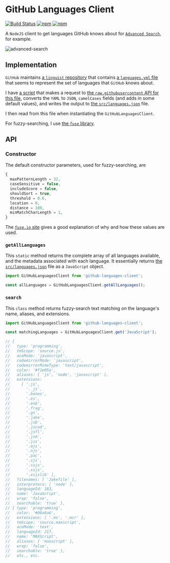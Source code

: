 # GitHub Languages Client

[![Build Status](https://travis-ci.org/jaebradley/github-languages-client.svg?branch=master)](https://travis-ci.org/jaebradley/github-languages-client)
[![npm](https://img.shields.io/npm/dt/express.svg)](github-https://www.npmjs.com/package/github-languages-client-client)
[![npm](https://img.shields.io/npm/v/npm.svg)](https://www.npmjs.com/package/github-languages-client)

A `NodeJS` client to get languages GitHub knows about for [`Advanced Search`](https://github.com/search/advanced), for example.

![advanced-search](https://imgur.com/TYoc7Qy.png)

## Implementation

`GitHub` maintains [a `linguist` repository](https://github.com/github/linguist) that contains [a `languages.yml` file](https://raw.githubusercontent.com/github/linguist/master/lib/linguist/languages.yml) that seems to represent the set of languages that `GitHub` knows about.

I have [a script](~/scripts/getLanguages.js) that makes a request to [the `raw.githubusercontent` API for this file](https://raw.githubusercontent.com/github/linguist/master/lib/linguist/languages.yml), converts the `YAML` to `JSON`, `camelCases` fields (and adds in some default values), and writes the output to [the `src/languages.json`](src/languages.json) file.

I then read from this file when instantiating the `GitHubLanguagesClient`.

For fuzzy-searching, I use [the `fuse` library](http://fusejs.io/).

## API

### Constructor

The default constructor parameters, used for fuzzy-searching, are

```javascript
{
  maxPatternLength = 32,
  caseSensitive = false,
  includeScore = false,
  shouldSort = true,
  threshold = 0.6,
  location = 0,
  distance = 100,
  minMatchCharLength = 1,
}
```

The [`fuse.io` site](http://fusejs.io/) gives a good explanation of why and how these values are used.

### `getAllLanguages`

This `static` method returns the complete array of all languages available, and the metadata associated with each language. It essentially returns [the `src/languages.json`](src/languages.json) file as a `JavaScript` object.

```javascript
import GitHubLanguagesClient from 'github-languages-client';

const allLanguages = GitHubLanguagesClient.getAllLanguages();
```

### `search`

This `class` method returns fuzzy-search text matching on the language's name, aliases, and extensions.

```javascript
import GitHubLanguagesClient from 'github-languages-client';

const matchingLanguages = GitHubLanguagesClient.get('JavaScript');

// {
//   type: 'programming',
//   tmScope: 'source.js',
//   aceMode: 'javascript',
//   codemirrorMode: 'javascript',
//   codemirrorMimeType: 'text/javascript',
//   color: '#f1e05a',
//   aliases: [ 'js', 'node', 'javascript' ],
//   extensions:
//     [ '.js',
//       '._js',
//       '.bones',
//       '.es',
//       '.es6',
//       '.frag',
//       '.gs',
//       '.jake',
//       '.jsb',
//       '.jscad',
//       '.jsfl',
//       '.jsm',
//       '.jss',
//       '.mjs',
//       '.njs',
//       '.pac',
//       '.sjs',
//       '.ssjs',
//       '.xsjs',
//       '.xsjslib' ],
//   filenames: [ 'Jakefile' ],
//   interpreters: [ 'node' ],
//   languageId: 183,
//   name: 'JavaScript',
//   wrap: 'false',
//   searchable: 'true' },
// { type: 'programming',
//   color: '#00a6a6',
//   extensions: [ '.ms', '.mcr' ],
//   tmScope: 'source.maxscript',
//   aceMode: 'text',
//   languageId: 217,
//   name: 'MAXScript',
//   aliases: [ 'maxscript' ],
//   wrap: 'false',
//   searchable: 'true' },
//   etc., etc.
```
